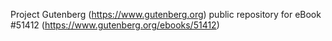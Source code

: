Project Gutenberg (https://www.gutenberg.org) public repository for eBook #51412 (https://www.gutenberg.org/ebooks/51412)

